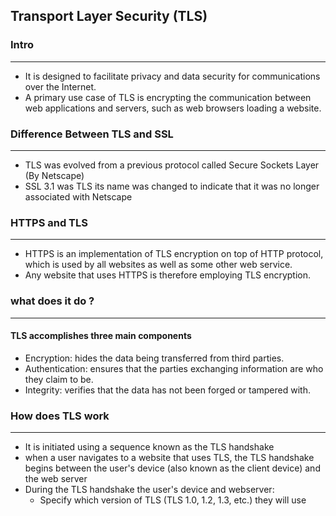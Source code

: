 ## Transport Layer Security (TLS)

### Intro
***
- It is designed to facilitate privacy and data security for communications over the Internet.
- A primary use case of TLS is encrypting the communication between web applications and servers, such as web browsers loading a website.


### Difference Between TLS and SSL
*** 
- TLS was evolved from a previous protocol called Secure Sockets Layer (By Netscape)
- SSL 3.1 was TLS its name was changed to indicate that it was no longer associated with Netscape


### HTTPS and TLS
*** 
- HTTPS is an implementation of TLS encryption on top of HTTP protocol, which is used by all websites as well as some other web service.
- Any website that uses HTTPS is therefore employing TLS encryption.

### what does it do ?
*** 
#### TLS accomplishes three main components
- Encryption: hides the data being transferred from third parties.
- Authentication: ensures that the parties exchanging information are who they claim to be.
- Integrity: verifies that the data has not been forged or tampered with.


### How does TLS work 
***
- It is initiated using a sequence known as the TLS handshake
- when a user navigates to a website that uses TLS, the TLS handshake begins between the user's device (also known as the client device) and the web server
- During the TLS handshake the user's device and webserver:
  - Specify which version of TLS (TLS 1.0, 1.2, 1.3, etc.) they will use
